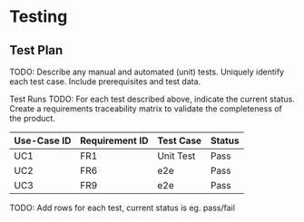 # Testing

## Test Plan
TODO: Describe any manual and automated (unit) tests. Uniquely identify each test case. Include prerequisites and test data.

Test Runs
TODO: For each test described above, indicate the current status. 
Create a requirements traceability matrix to validate the completeness of the product.

| Use-Case ID | Requirement ID | Test Case | Status |
| ----------- | -------------- | --------- | ------ |
| UC1 | FR1 | Unit Test | Pass |
| UC2 | FR6 | e2e | Pass |
| UC3 | FR9 | e2e | Pass |


TODO: Add rows for each test, current status is eg. pass/fail
